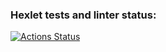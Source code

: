 ### Hexlet tests and linter status:
[![Actions Status](https://github.com/Alina-7/frontend-project-46/actions/workflows/hexlet-check.yml/badge.svg)](https://github.com/Alina-7/frontend-project-46/actions)